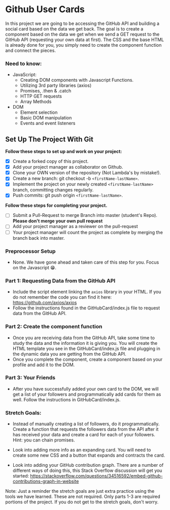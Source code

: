 # Github User Cards

In this project we are going to be accessing the GitHub API and building a social card based on the data we get back. The goal is to create a component based on the data we get when we send a GET request to the GitHub API (requesting your own data at first). The CSS and the base HTML is already done for you, you simply need to create the component function and connect the pieces.

### Need to know:

-   JavaScript:
    -   Creating DOM components with Javascript Functions.
    -   Utilizing 3rd party libraries (axios)
    -   Promises, .then & .catch
    -   HTTP GET requests
    -   Array Methods
-   DOM
    -   Element selection
    -   Basic DOM manipulation
    -   Events and event listeners

## Set Up The Project With Git

**Follow these steps to set up and work on your project:**

-   [x] Create a forked copy of this project.
-   [x] Add your project manager as collaborator on Github.
-   [x] Clone your OWN version of the repository (Not Lambda's by mistake!).
-   [x] Create a new branch: git checkout -b `<firstName-lastName>`.
-   [x] Implement the project on your newly created `<firstName-lastName>` branch, committing changes regularly.
-   [x] Push commits: git push origin `<firstName-lastName>`.

**Follow these steps for completing your project.**

-   [ ] Submit a Pull-Request to merge <firstName-lastName> Branch into master (student's Repo). **Please don't merge your own pull request**
-   [ ] Add your project manager as a reviewer on the pull-request
-   [ ] Your project manager will count the project as complete by merging the branch back into master.

### Preprocessor Setup

-   None. We have gone ahead and taken care of this step for you. Focus on the Javascript 😁.

### Part 1: Requesting Data from the GitHub API

-   Include the script element linking the `axios` library in your HTML. If you do not remember the code you can find it here: https://github.com/axios/axios
-   Follow the instructions found in the GitHubCard/index.js file to request data from the GitHub API.

### Part 2: Create the component function

-   Once you are receiving data from the GitHub API, take some time to study the data and the information it is giving you. You will create the HTML template you see in the GitHubCard/index.js file and plugging in the dynamic data you are getting from the GitHub API.
-   Once you complete the component, create a component based on your profile and add it to the DOM.

### Part 3: Your Friends

-   After you have successfully added your own card to the DOM, we will get a list of your followers and programmatically add cards for them as well. Follow the instructions in GitHubCard/index.js.

### Stretch Goals:

-   Instead of manually creating a list of followers, do it programmatically. Create a function that requests the followers data from the API after it has received your data and create a card for each of your followers. Hint: you can chain promises.

-   Look into adding more info as an expanding card. You will need to create some new CSS and a button that expands and contracts the card.

-   Look into adding your GitHub contribution graph. There are a number of different ways of doing this, this Stack Overflow discussion will get you started: https://stackoverflow.com/questions/34516592/embed-github-contributions-graph-in-website

Note: Just a reminder the stretch goals are just extra practice using the tools we have learned. These are not required. Only parts 1-3 are required portions of the project. If you do not get to the stretch goals, don't worry.
